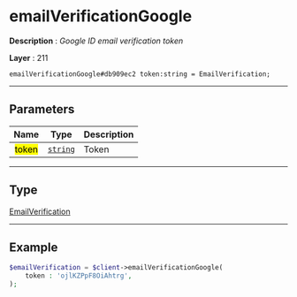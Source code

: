 # emailVerificationGoogle

**Description** : *Google ID email verification token*

**Layer** : 211

```tl
emailVerificationGoogle#db909ec2 token:string = EmailVerification;
```

---

## Parameters

| Name | Type | Description |
| :---: | :---: | :--- |
| <mark>token</mark> | [`string`](type/string) | Token |

---

## Type

[EmailVerification](type/EmailVerification)

---

## Example

```php
$emailVerification = $client->emailVerificationGoogle(
	token : 'ojlKZPpF8OiAhtrg',
);
```